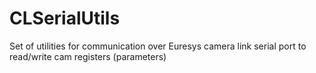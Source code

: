 # CLSerialUtils
Set of utilities for communication over Euresys camera link serial port to read/write cam registers (parameters)
